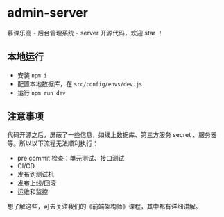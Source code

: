 # admin-server

慕课乐高 - 后台管理系统 - server 开源代码，欢迎 star ！

## 本地运行

-   安装 `npm i`
-   配置本地数据库，在 `src/config/envs/dev.js`
-   运行 `npm run dev`

## 注意事项

代码开源之后，屏蔽了一些信息，如线上数据库、第三方服务 secret 、服务器等。所以以下流程无法顺利执行：

-   pre commit 检查：单元测试、接口测试
-   CI/CD
-   发布到测试机
-   发布上线/回滚
-   运维和监控

想了解这些，可去关注我们的《前端架构师》课程，其中都有详细讲解。
